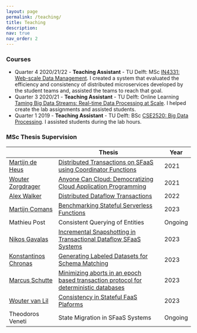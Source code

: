 ```yaml
---
layout: page
permalink: /teaching/
title: Teaching
description: 
nav: true
nav_order: 2
---
```

### Courses

* Quarter 4 2020/21/22 - **Teaching Assistant** - TU Delft: MSc [IN4331: Web-scale Data Management](https://studiegids.tudelft.nl/a101_displayCourse.do?course_id=55287).
  I created a system that evaluated the efficiency and consistency of distributed microservices developed by the student teams and, assisted the teams to reach that goal.
* Quarter 3 2020/21 - **Teaching Assistant** - TU Delft: Online Learning [Taming Big Data Streams: Real-time Data Processing at Scale](https://online-learning.tudelft.nl/courses/taming-big-data-streams-real-time-data-processing-at-scale/).
  I helped create the lab assignments and assisted students.
* Quarter 1 2019 - **Teaching Assistant** - TU Delft: BSc [CSE2520: Big Data Processing](https://studiegids.tudelft.nl/a101_displayCourse.do?course_id=51726).
  I assisted students during the lab hours.

### MSc Thesis Supervision

<table class="styled-table">
    <thead>
        <tr>
            <th></th>
            <th>Thesis</th>
            <th>Year</th>
        </tr>
    </thead>
    <tbody>
        <tr>
            <td><a href="https://www.linkedin.com/in/martijn-de-heus-b75308146">Martijn de Heus</a></td>
            <td><a href="https://repository.tudelft.nl/islandora/object/uuid%3A25b6e54a-116a-444f-9cb7-693d595bb058">Distributed Transactions on SFaaS using Coordinator Functions</a></td>
            <td>2021</td>
        </tr>
        <tr class="active-row">
            <td><a href="https://www.linkedin.com/in/wouter-zorgdrager-a4746512a">Wouter Zorgdrager</a></td>
            <td><a href="https://repository.tudelft.nl/islandora/object/uuid%3A876a7a53-8afd-49e2-8d95-af00aab5cfc4">Anyone Can Cloud: Democratizing Cloud Application Programming</a></td>
            <td>2021</td>
        </tr>
        <tr class="active-row">
            <td><a href="https://www.linkedin.com/in/axcwalker">Alex Walker</a></td>
            <td><a href="https://repository.tudelft.nl/islandora/object/uuid:ec6c45d7-ea0b-4a80-ae5f-dcb34e651e0e">Distributed Dataflow Transactions</a></td>
            <td>2022</td>
        </tr>
        <tr class="active-row">
            <td><a href="https://www.linkedin.com/in/martijn-comans/?originalSubdomain=nl">Martijn Comans</a> </td>
            <td><a href="https://repository.tudelft.nl/islandora/object/uuid%3A81909c05-72d1-4251-b183-aac8046dac64?collection=education">Benchmarking Stateful Serverless Functions</a></td>
            <td>2023</td>
        </tr>
        <tr class="active-row">
            <td>Mathieu Post</td>
            <td>Consistent Querying of Entities</td>
            <td>Ongoing</td>
        </tr>
        <tr class="active-row">
            <td><a href="https://www.linkedin.com/in/nikosgavalas/">Nikos Gavalas</a></td>
            <td><a href="https://repository.tudelft.nl/islandora/object/uuid%3Acd55a655-6445-4f38-b5c5-35b9094a62c4?collection=education">Incremental Snapshotting in Transactional Dataflow SFaaS Systems</a></td>
            <td>2023</td>
        </tr>
        <tr class="active-row">
            <td><a href="https://www.linkedin.com/in/konstantinos-chronas-7a62ba102">Konstantinos Chronas</a></td>
            <td><a href="https://repository.tudelft.nl/islandora/object/uuid%3A7ff34c5d-dea6-42ce-a501-8148d079f3a1?collection=education">Generating Labeled Datasets for Schema Matching</a></td>
            <td>2023</td>
        </tr>
        <tr class="active-row">
            <td><a href="https://www.linkedin.com/in/marcus-schutte-0836b91b6/">Marcus Schutte</a></td>
            <td><a href="https://repository.tudelft.nl/islandora/object/uuid%3A1d6d9c85-6a0e-4208-9605-09f5d292ac2a">Minimizing aborts in an epoch based transaction protocol for deterministic databases</a></td>
            <td>2023</td>
        </tr>
        <tr class="active-row">
            <td><a href="https://www.linkedin.com/in/wouter-van-lil-9a2577173/">Wouter van Lil</a></td>
            <td><a href="https://repository.tudelft.nl/islandora/object/uuid%3A68eef74c-7a32-4e43-8d41-778d7ea575c2?collection=education">Consistency in Stateful FaaS Plaforms</a></td>
            <td>2023</td>
        </tr>
        <tr class="active-row">
            <td>Theodoros Veneti</td>
            <td>State Migration in SFaaS Systems</td>
            <td>Ongoing</td>
        </tr>
        <!-- and so on... -->
    </tbody>
</table>

[//]: # (* **Gianni Wiemers** &#40;with Georgios Siachamis&#41;)

[//]: # (* **Theodoros Veneti** &#40;with Georgios Siachamis&#41;)
